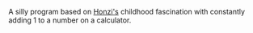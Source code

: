 A silly program based on [Honzi's](https://github.com/honzi) childhood fascination with constantly adding 1 to a number on a calculator.
